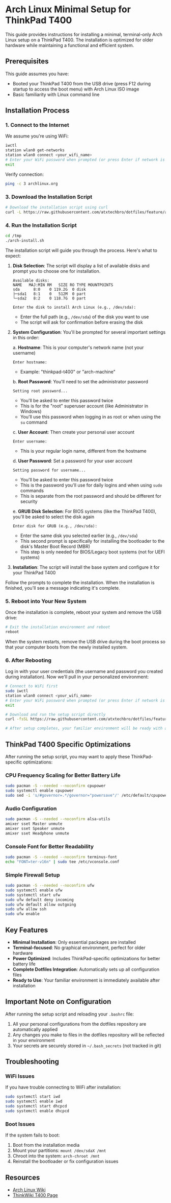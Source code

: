 # Arch Linux Minimal Setup for ThinkPad T400

This guide provides instructions for installing a minimal, terminal-only Arch Linux setup on a ThinkPad T400. The installation is optimized for older hardware while maintaining a functional and efficient system.

## Prerequisites

This guide assumes you have:
- Booted your ThinkPad T400 from the USB drive (press F12 during startup to access the boot menu) with Arch Linux ISO image
- Basic familiarity with Linux command line

## Installation Process

### 1. Connect to the Internet

We assume you're using WiFi:
```bash
iwctl
station wlan0 get-networks
station wlan0 connect <your_wifi_name>
# Enter your WiFi password when prompted (or press Enter if network is open)
exit
```

Verify connection:
```bash
ping -c 3 archlinux.org
```

### 3. Download the Installation Script

```bash
# Download the installation script using curl
curl -L https://raw.githubusercontent.com/atxtechbro/dotfiles/feature/arch-minimal/arch-install.sh -o /tmp/arch-install.sh
```

### 4. Run the Installation Script

```bash
cd /tmp
./arch-install.sh
```

The installation script will guide you through the process. Here's what to expect:

1. **Disk Selection**: The script will display a list of available disks and prompt you to choose one for installation.
   ```
   Available disks:
   NAME   MAJ:MIN RM   SIZE RO TYPE MOUNTPOINTS
   sda      8:0    0 119.2G  0 disk 
   ├─sda1   8:1    0   512M  0 part 
   └─sda2   8:2    0 118.7G  0 part 
   
   Enter the disk to install Arch Linux (e.g., /dev/sda): 
   ```
   - Enter the full path (e.g., `/dev/sda`) of the disk you want to use
   - The script will ask for confirmation before erasing the disk

2. **System Configuration**: You'll be prompted for several important settings in this order:
   
   a. **Hostname**: This is your computer's network name (not your username)
   ```
   Enter hostname: 
   ```
   - Example: "thinkpad-t400" or "arch-machine"
   
   b. **Root Password**: You'll need to set the administrator password
   ```
   Setting root password...
   ```
   - You'll be asked to enter this password twice
   - This is for the "root" superuser account (like Administrator in Windows)
   - You'll use this password when logging in as root or when using the `su` command
   
   c. **User Account**: Then create your personal user account
   ```
   Enter username: 
   ```
   - This is your regular login name, different from the hostname
   
   d. **User Password**: Set a password for your user account
   ```
   Setting password for username...
   ```
   - You'll be asked to enter this password twice
   - This is the password you'll use for daily logins and when using `sudo` commands
   - This is separate from the root password and should be different for security
   
   e. **GRUB Disk Selection**: For BIOS systems (like the ThinkPad T400), you'll be asked to select the disk again
   ```
   Enter disk for GRUB (e.g., /dev/sda):
   ```
   - Enter the same disk you selected earlier (e.g., `/dev/sda`)
   - This second prompt is specifically for installing the bootloader to the disk's Master Boot Record (MBR)
   - This step is only needed for BIOS/Legacy boot systems (not for UEFI systems)

3. **Installation**: The script will install the base system and configure it for your ThinkPad T400

Follow the prompts to complete the installation. When the installation is finished, you'll see a message indicating it's complete.

### 5. Reboot into Your New System

Once the installation is complete, reboot your system and remove the USB drive:

```bash
# Exit the installation environment and reboot
reboot
```

When the system restarts, remove the USB drive during the boot process so that your computer boots from the newly installed system.

### 6. After Rebooting

Log in with your user credentials (the username and password you created during installation). Now we'll pull in your personalized environment:

```bash
# Connect to WiFi first
sudo iwctl
station wlan0 connect <your_wifi_name>
# Enter your WiFi password when prompted (or press Enter if network is open)
exit

# Download and run the setup script directly
curl -fsSL https://raw.githubusercontent.com/atxtechbro/dotfiles/feature/combined-setup/setup.sh | bash

# After setup completes, your familiar environment will be ready with all your personal configurations
```

## ThinkPad T400 Specific Optimizations

After running the setup script, you may want to apply these ThinkPad-specific optimizations:

### CPU Frequency Scaling for Better Battery Life
```bash
sudo pacman -S --needed --noconfirm cpupower
sudo systemctl enable cpupower
sudo sed -i 's/#governor=.*/governor="powersave"/' /etc/default/cpupower
```

### Audio Configuration
```bash
sudo pacman -S --needed --noconfirm alsa-utils
amixer sset Master unmute
amixer sset Speaker unmute
amixer sset Headphone unmute
```

### Console Font for Better Readability
```bash
sudo pacman -S --needed --noconfirm terminus-font
echo "FONT=ter-v16n" | sudo tee /etc/vconsole.conf
```

### Simple Firewall Setup
```bash
sudo pacman -S --needed --noconfirm ufw
sudo systemctl enable ufw
sudo systemctl start ufw
sudo ufw default deny incoming
sudo ufw default allow outgoing
sudo ufw allow ssh
sudo ufw enable
```

## Key Features

- **Minimal Installation**: Only essential packages are installed
- **Terminal-focused**: No graphical environment, perfect for older hardware
- **Power Optimized**: Includes ThinkPad-specific optimizations for better battery life
- **Complete Dotfiles Integration**: Automatically sets up all configuration files
- **Ready to Use**: Your familiar environment is immediately available after installation

## Important Note on Configuration

After running the setup script and reloading your `.bashrc` file:
1. All your personal configurations from the dotfiles repository are automatically applied
2. Any changes you make to files in the dotfiles repository will be reflected in your environment
3. Your secrets are securely stored in `~/.bash_secrets` (not tracked in git)

## Troubleshooting

### WiFi Issues
If you have trouble connecting to WiFi after installation:
```bash
sudo systemctl start iwd
sudo systemctl enable iwd
sudo systemctl start dhcpcd
sudo systemctl enable dhcpcd
```

### Boot Issues
If the system fails to boot:
1. Boot from the installation media
2. Mount your partitions: `mount /dev/sdaX /mnt`
3. Chroot into the system: `arch-chroot /mnt`
4. Reinstall the bootloader or fix configuration issues

## Resources

- [Arch Linux Wiki](https://wiki.archlinux.org/)
- [ThinkWiki T400 Page](https://www.thinkwiki.org/wiki/Category:T400)

